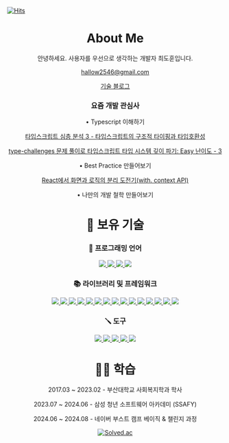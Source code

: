 [![Hits](https://hits.seeyoufarm.com/api/count/incr/badge.svg?url=https%3A%2F%2Fgithub.com%2FDohun-choi%2FTIL&count_bg=%23DC3FCE&title_bg=%23555555&icon=&icon_color=%23E7E7E7&title=Visitors&edge_flat=false)](https://hits.seeyoufarm.com)

<div align="center">

# About Me
안녕하세요. 사용자를 우선으로 생각하는 개발자 최도훈입니다.

hallow2546@gmail.com


[기술 블로그](https://curt-poem.tistory.com/)

### 요즘 개발 관심사
• Typescript 이해하기

  [타입스크립트 심층 분석 3 - 타입스크립트의 구조적 타이핑과 타입호환성](https://curt-poem.tistory.com/entry/타입스크립트-심층-분석-3-타입스크립트의-구조적-타이핑과-타입호환성)
  
  [type-challenges 문제 풀이로 타입스크립트 타입 시스템 깊이 파기: Easy 난이도 - 3](https://curt-poem.tistory.com/entry/type-challenges-%EB%AC%B8%EC%A0%9C-%ED%92%80%EC%9D%B4%EB%A1%9C-%ED%83%80%EC%9E%85%EC%8A%A4%ED%81%AC%EB%A6%BD%ED%8A%B8-%ED%83%80%EC%9E%85-%EC%8B%9C%EC%8A%A4%ED%85%9C-%EA%B9%8A%EC%9D%B4-%ED%8C%8C%EA%B8%B0-Easy-%EB%82%9C%EC%9D%B4%EB%8F%84-3)
  
• Best Practice 만들어보기

  [React에서 화면과 로직의 분리 도전기(with. context API)](https://curt-poem.tistory.com/entry/React에서-화면과-로직의-분리-도전기with-context-API)

• 나만의 개발 철학 만들어보기

# 📝 보유 기술
### 💬 프로그래밍 언어
<a href="https://developer.mozilla.org/ko/docs/Web/JavaScript">
  <img src="https://img.shields.io/badge/javascript-F7DF1E?style=flat&logo=javascript&logoColor=white">
</a>
<a href="https://www.typescriptlang.org/ko/">
  <img src="https://img.shields.io/badge/typescript-3178C6?style=flat&logo=typescript&logoColor=white">
</a>
<a href="https://dart.dev/">
  <img src="https://img.shields.io/badge/dart-0175C2?style=flat&logo=dart&logoColor=white">
</a>
<a href="https://www.python.org/">
  <img src="https://img.shields.io/badge/python-3776AB?style=flat&logo=python&logoColor=white">
</a>

### 📚 라이브러리 및 프레임워크
<a href="https://ko.react.dev/">
  <img src="https://img.shields.io/badge/react-61DAFB?style=flat&logo=react&logoColor=white">
</a>
<a href="https://ko.vuejs.org/">
  <img src="https://img.shields.io/badge/vue-4FC08D?style=flat&logo=vuedotjs&logoColor=white">
</a>
<a href="https://nextjs.org/">
  <img src="https://img.shields.io/badge/next-000000?style=flat&logo=nextdotjs&logoColor=white">
</a>
<a href="https://ko.vitejs.dev/guide/">
  <img src="https://img.shields.io/badge/vite-646CFF?style=flat&logo=vite&logoColor=white">
</a>
<a href="https://expo.dev/">
  <img src="https://img.shields.io/badge/reactnative-61DAFB?style=flat&logo=react&logoColor=white">
</a>
<a href="https://tanstack.com/query/latest">
  <img src="https://img.shields.io/badge/tanstackquery-FF4154?style=flat&logo=reactquery&logoColor=white">
</a>
<a href="https://jestjs.io/">
  <img src="https://img.shields.io/badge/jest-C21325?style=flat&logo=jest&logoColor=white">
</a>
<a href="https://storybook.js.org/">
  <img src="https://img.shields.io/badge/storybook-FF4785?style=flat&logo=storybook&logoColor=white">
</a>
<a href="https://mswjs.io/">
  <img src="https://img.shields.io/badge/msw-FF6A33?style=flat&logo=mockserviceworker&logoColor=white">
</a>
<a href="https://ko.redux.js.org/">
  <img src="https://img.shields.io/badge/redux-764ABC?style=flat&logo=redux&logoColor=white">
</a>
<a href="https://zustand-demo.pmnd.rs/">
  <img src="https://img.shields.io/badge/zustand-000000?style=flat&logo=zustand&logoColor=white">
</a>
<a href="https://styled-components.com/docs">
  <img src="https://img.shields.io/badge/styledcomponents-DB7093?style=flat&logo=styledcomponents&logoColor=white">
</a>
<a href="https://www.webcomponents.org/">
  <img src="https://img.shields.io/badge/webcomponents-29ABE2?style=flat&logo=webcomponentsdotorg&logoColor=white">
</a>
<a href="https://flutter.dev/">
  <img src="https://img.shields.io/badge/flutter-02569B?style=flat&logo=flutter&logoColor=white">
</a>
<a href="https://docs.djangoproject.com/ko/5.1/intro/">
  <img src="https://img.shields.io/badge/django-092E20?style=flat&logo=django&logoColor=white">
</a>

### 🪛 도구
<a href="https://www.atlassian.com/software/jira">
  <img src="https://img.shields.io/badge/jira-0052CC?style=flat&logo=jirasoftware&logoColor=white">
</a>
<a href="https://www.figma.com/ko-kr/">
  <img src="https://img.shields.io/badge/figma-F24E1E?style=flat&logo=figma&logoColor=white">
</a>
<a href="https://mattermost.com/">
  <img src="https://img.shields.io/badge/mattermost-0058CC?style=flat&logo=mattermost&logoColor=white">
</a>
<a href="https://slack.com/intl/ko-kr/">
  <img src="https://img.shields.io/badge/slack-4A154B?style=flat&logo=slack&logoColor=white">
</a>
<a href="https://aws.amazon.com/ko">
  <img src="https://img.shields.io/badge/aws-232F3E?style=flat&logo=amazonwebservices&logoColor=white">
</a>

# 🧑‍🎓 학습
2017.03 ~ 2023.02 - 부산대학교 사회복지학과 학사

2023.07 ~ 2024.06 - 삼성 청년 소프트웨어 아카데미 (SSAFY)

2024.06 ~ 2024.08 - 네이버 부스트 캠프 베이직 & 챌린지 과정

[![Solved.ac](http://mazassumnida.wtf/api/v2/generate_badge?boj=chlehgns123)](https://solved.ac/chlehgns123)

</div>
